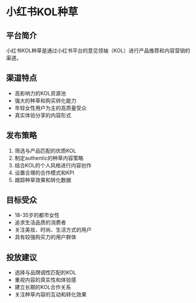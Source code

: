 # 小红书KOL种草

## 平台简介
小红书KOL种草是通过小红书平台的意见领袖（KOL）进行产品推荐和内容营销的渠道。

## 渠道特点
- 高影响力的KOL资源池
- 强大的种草和购买转化能力
- 年轻女性用户为主的高质量受众
- 真实体验分享的内容形式

## 发布策略
1. 筛选与产品匹配的优质KOL
2. 制定authentic的种草内容策略
3. 结合KOL的个人风格进行内容创作
4. 设置合理的合作模式和KPI
5. 跟踪种草效果和转化数据

## 目标受众
- 18-35岁的都市女性
- 追求生活品质的消费者
- 关注美妆、时尚、生活方式的用户
- 具有较强购买力的用户群体

## 投放建议
- 选择与品牌调性匹配的KOL
- 重视内容的真实性和体验感
- 建立长期的KOL合作关系
- 关注种草内容的互动和转化效果